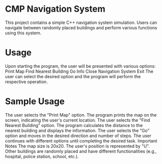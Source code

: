 # CMP Navigation System
This project contains a simple C++ navigation system simulation. Users can navigate between randomly placed buildings and perform various functions using this system.

# Usage
Upon starting the program, the user will be presented with various options:
Print Map
Find Nearest Building
Go
Info
Close Navigation System
Exit
The user can select the desired option and the program will perform the respective operation.

# Sample Usage
The user selects the "Print Map" option.
The program prints the map on the screen, indicating the user's current location.
The user selects the "Find Nearest Building" option.
The program calculates the distance to the nearest building and displays the information.
The user selects the "Go" option and moves in the desired direction and number of steps.
The user continues with different options until completing the desired task.
Important Notes
The map size is 20x20.
The user's position is represented by "U".
Other buildings are randomly placed and have different functionalities (e.g., hospital, police station, school, etc.).
